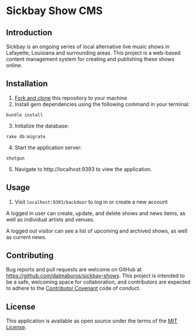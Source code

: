# Sickbay Show CMS

## Introduction

Sickbay is an ongoing series of local alternative live music shows in Lafayette, Louisiana and surrounding areas. This project is a web-based content management system for creating and publishing these shows online.

## Installation

1. [Fork and clone](https://help.github.com/articles/cloning-a-repository/) this repository to your machine
2. Install gem dependencies using the following command in your terminal:
```
bundle install
```
3. Initialize the database:
```
rake db:migrate
```
4. Start the application server:
```
shotgun
```
5. Navigate to http://localhost:9393 to view the application.

## Usage

1. Visit `localhost:9393/backdoor` to log in or create a new account

A logged in user can create, update, and delete shows and news items, as well as individual artists and venues.

A logged out visitor can see a list of upcoming and archived shows, as well as current news.

## Contributing

Bug reports and pull requests are welcome on GitHub at https://github.com/dalmaboros/sickbay-shows. This project is intended to be a safe, welcoming space for collaboration, and contributors are expected to adhere to the [Contributor Covenant](http://contributor-covenant.org/version/1/0/0/) code of conduct.

## License

This application is available as open source under the terms of the [MIT License](https://github.com/fastmode/foodme-sinatra-project/blob/master/LICENSE).
